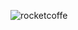 ![rocketcoffe](https://user-images.githubusercontent.com/56512152/183782414-8243c3d6-af98-4c62-a9f4-28c74e5499d3.png)
